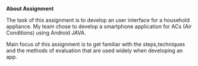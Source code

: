 **About Assignment**

The task of this assignment is to develop an user interface for a household appliance. My team chose to develop a smartphone application for ACs (Air Conditions) using Android JAVA. 

Main focus of this assignment is to get familiar with the steps,techniques and the methods of evaluation that are used widely when developing an app.
